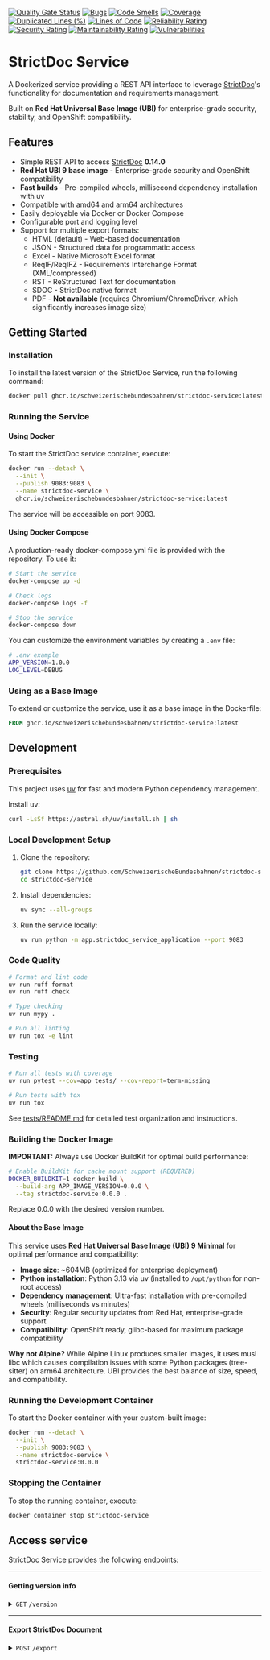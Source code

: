 [![Quality Gate Status](https://sonarcloud.io/api/project_badges/measure?project=SchweizerischeBundesbahnen_strictdoc-service&metric=alert_status)](https://sonarcloud.io/summary/new_code?id=SchweizerischeBundesbahnen_strictdoc-service)
[![Bugs](https://sonarcloud.io/api/project_badges/measure?project=SchweizerischeBundesbahnen_strictdoc-service&metric=bugs)](https://sonarcloud.io/summary/new_code?id=SchweizerischeBundesbahnen_strictdoc-service)
[![Code Smells](https://sonarcloud.io/api/project_badges/measure?project=SchweizerischeBundesbahnen_strictdoc-service&metric=code_smells)](https://sonarcloud.io/summary/new_code?id=SchweizerischeBundesbahnen_strictdoc-service)
[![Coverage](https://sonarcloud.io/api/project_badges/measure?project=SchweizerischeBundesbahnen_strictdoc-service&metric=coverage)](https://sonarcloud.io/summary/new_code?id=SchweizerischeBundesbahnen_strictdoc-service)
[![Duplicated Lines (%)](https://sonarcloud.io/api/project_badges/measure?project=SchweizerischeBundesbahnen_strictdoc-service&metric=duplicated_lines_density)](https://sonarcloud.io/summary/new_code?id=SchweizerischeBundesbahnen_strictdoc-service)
[![Lines of Code](https://sonarcloud.io/api/project_badges/measure?project=SchweizerischeBundesbahnen_strictdoc-service&metric=ncloc)](https://sonarcloud.io/summary/new_code?id=SchweizerischeBundesbahnen_strictdoc-service)
[![Reliability Rating](https://sonarcloud.io/api/project_badges/measure?project=SchweizerischeBundesbahnen_strictdoc-service&metric=reliability_rating)](https://sonarcloud.io/summary/new_code?id=SchweizerischeBundesbahnen_strictdoc-service)
[![Security Rating](https://sonarcloud.io/api/project_badges/measure?project=SchweizerischeBundesbahnen_strictdoc-service&metric=security_rating)](https://sonarcloud.io/summary/new_code?id=SchweizerischeBundesbahnen_strictdoc-service)
[![Maintainability Rating](https://sonarcloud.io/api/project_badges/measure?project=SchweizerischeBundesbahnen_strictdoc-service&metric=sqale_rating)](https://sonarcloud.io/summary/new_code?id=SchweizerischeBundesbahnen_strictdoc-service)
[![Vulnerabilities](https://sonarcloud.io/api/project_badges/measure?project=SchweizerischeBundesbahnen_strictdoc-service&metric=vulnerabilities)](https://sonarcloud.io/summary/new_code?id=SchweizerischeBundesbahnen_strictdoc-service)

# StrictDoc Service

A Dockerized service providing a REST API interface to leverage [StrictDoc](https://github.com/strictdoc-project/strictdoc)'s functionality for documentation and requirements management.

Built on **Red Hat Universal Base Image (UBI)** for enterprise-grade security, stability, and OpenShift compatibility.

## Features

- Simple REST API to access [StrictDoc](https://github.com/strictdoc-project/strictdoc) **0.14.0**
- **Red Hat UBI 9 base image** - Enterprise-grade security and OpenShift compatibility
- **Fast builds** - Pre-compiled wheels, millisecond dependency installation with uv
- Compatible with amd64 and arm64 architectures
- Easily deployable via Docker or Docker Compose
- Configurable port and logging level
- Support for multiple export formats:
  - HTML (default) - Web-based documentation
  - JSON - Structured data for programmatic access
  - Excel - Native Microsoft Excel format
  - ReqIF/ReqIFZ - Requirements Interchange Format (XML/compressed)
  - RST - ReStructured Text for documentation
  - SDOC - StrictDoc native format
  - PDF - **Not available** (requires Chromium/ChromeDriver, which significantly increases image size)

## Getting Started

### Installation

To install the latest version of the StrictDoc Service, run the following command:

```bash
docker pull ghcr.io/schweizerischebundesbahnen/strictdoc-service:latest
```

### Running the Service

#### Using Docker

To start the StrictDoc service container, execute:

```bash
docker run --detach \
  --init \
  --publish 9083:9083 \
  --name strictdoc-service \
  ghcr.io/schweizerischebundesbahnen/strictdoc-service:latest
```

The service will be accessible on port 9083.

#### Using Docker Compose

A production-ready docker-compose.yml file is provided with the repository. To use it:

```bash
# Start the service
docker-compose up -d

# Check logs
docker-compose logs -f

# Stop the service
docker-compose down
```

You can customize the environment variables by creating a `.env` file:

```bash
# .env example
APP_VERSION=1.0.0
LOG_LEVEL=DEBUG
```

### Using as a Base Image

To extend or customize the service, use it as a base image in the Dockerfile:

```Dockerfile
FROM ghcr.io/schweizerischebundesbahnen/strictdoc-service:latest
```

## Development

### Prerequisites

This project uses [uv](https://github.com/astral-sh/uv) for fast and modern Python dependency management.

Install uv:
```bash
curl -LsSf https://astral.sh/uv/install.sh | sh
```

### Local Development Setup

1. Clone the repository:
   ```bash
   git clone https://github.com/SchweizerischeBundesbahnen/strictdoc-service.git
   cd strictdoc-service
   ```

2. Install dependencies:
   ```bash
   uv sync --all-groups
   ```

3. Run the service locally:
   ```bash
   uv run python -m app.strictdoc_service_application --port 9083
   ```

### Code Quality

```bash
# Format and lint code
uv run ruff format
uv run ruff check

# Type checking
uv run mypy .

# Run all linting
uv run tox -e lint
```

### Testing

```bash
# Run all tests with coverage
uv run pytest --cov=app tests/ --cov-report=term-missing

# Run tests with tox
uv run tox
```

See [tests/README.md](tests/README.md) for detailed test organization and instructions.

### Building the Docker Image

**IMPORTANT:** Always use Docker BuildKit for optimal build performance:

```bash
# Enable BuildKit for cache mount support (REQUIRED)
DOCKER_BUILDKIT=1 docker build \
  --build-arg APP_IMAGE_VERSION=0.0.0 \
  --tag strictdoc-service:0.0.0 .
```

Replace 0.0.0 with the desired version number.

#### About the Base Image

This service uses **Red Hat Universal Base Image (UBI) 9 Minimal** for optimal performance and compatibility:

- **Image size**: ~604MB (optimized for enterprise deployment)
- **Python installation**: Python 3.13 via uv (installed to `/opt/python` for non-root access)
- **Dependency management**: Ultra-fast installation with pre-compiled wheels (milliseconds vs minutes)
- **Security**: Regular security updates from Red Hat, enterprise-grade support
- **Compatibility**: OpenShift ready, glibc-based for maximum package compatibility

**Why not Alpine?** While Alpine Linux produces smaller images, it uses musl libc which causes compilation issues with some Python packages (tree-sitter) on arm64 architecture. UBI provides the best balance of size, speed, and compatibility.

### Running the Development Container

To start the Docker container with your custom-built image:

```bash
docker run --detach \
  --init \
  --publish 9083:9083 \
  --name strictdoc-service \
  strictdoc-service:0.0.0
```

### Stopping the Container

To stop the running container, execute:

```bash
docker container stop strictdoc-service
```

## Access service

StrictDoc Service provides the following endpoints:

------------------------------------------------------------------------------------------

#### Getting version info

<details>
  <summary>
    <code>GET</code> <code>/version</code>
  </summary>

##### Responses

> | HTTP code | Content-Type       | Response                                                                                                                            |
> |-----------|--------------------|-------------------------------------------------------------------------------------------------------------------------------------|
> | `200`     | `application/json` | `{ "python": "3.13.7", "strictdoc": "0.14.0", "strictdocService": "0.0.0", "timestamp": "2025-10-08T12:23:09Z" }` |

##### Example cURL

> ```bash
>  curl -X GET -H "Content-Type: application/json" http://localhost:9083/version
> ```

</details>


------------------------------------------------------------------------------------------

#### Export StrictDoc Document

<details>
  <summary>
    <code>POST</code> <code>/export</code>
  </summary>

##### Parameters

> | Parameter name | Type     | Data type | Description                                                                                                   |
> |----------------|----------|-----------|---------------------------------------------------------------------------------------------------------------|
> | format         | optional | string    | Export format: html, html2pdf, rst, json, excel, reqif-sdoc, reqifz-sdoc, sdoc, doxygen, spdx (default: html) |
> | file_name      | optional | string    | Base name for the output file (default: exported-document)                                                    |

**Note on PDF Export:** The `html2pdf` format is currently **not available** in this service. PDF generation requires Chromium/ChromeDriver, which would increase the Docker image size by ~300MB+. If you need PDF output, consider:
1. Using the `html` format and converting to PDF externally
2. Using a separate PDF conversion service
3. Building a custom image with Chromium installed

##### Responses

> | HTTP code | Content-Type             | Response                      |
> |-----------|--------------------------|-------------------------------|
> | `200`     | Varies by export format  | Exported document (file)      |
> | `400`     | `plain/text`             | Error message with exception  |
> | `500`     | `plain/text`             | Error message with exception  |

##### Example cURL

> ```bash
> curl -X POST -H "Content-Type: text/plain" --data-binary @input.sdoc "http://localhost:9083/export?format=reqif-sdoc&file_name=requirements" --output requirements.reqif
> ```

</details>
